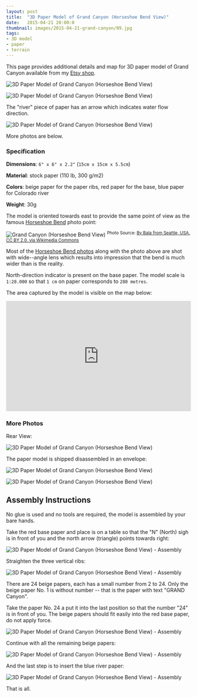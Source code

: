 ```yaml
---
layout: post
title:  "3D Paper Model of Grand Canyon (Horseshoe Bend View)"
date:   2015-04-21 20:00:0
thumbnail: images/2015-04-21-grand-canyon/09.jpg
tags:
- 3D model
- paper
- terrain
---
```


This page provides additional details and map for 3D paper model of Grand Canyon available from my [Etsy shop](https://www.etsy.com/listing/230675874/grand-canyon-3d-paper-model).

![3D Paper Model of Grand Canyon (Horseshoe Bend View)]({{site.baseurl}}/images/2015-04-21-grand-canyon/09.jpg "3D Paper Model of Grand Canyon (Horseshoe Bend View)")

![3D Paper Model of Grand Canyon (Horseshoe Bend View)]({{site.baseurl}}/images/2015-04-21-grand-canyon/grand-canyon.gif "3D Paper Model of Grand Canyon (Horseshoe Bend View)")

The "river" piece of paper has an arrow which indicates water flow direction.

![3D Paper Model of Grand Canyon (Horseshoe Bend View)]({{site.baseurl}}/images/2015-04-21-grand-canyon/07.jpg "3D Paper Model of Grand Canyon (Horseshoe Bend View)")

More photos are below.

### Specification

__Dimensions__: `6" x 6" x 2.2"`  (`15cm x 15cm x 5.5cm`)

__Material__: stock paper (110 lb, 300 g/m2)

__Colors__: beige paper for the paper ribs, red paper for the base, blue paper for Colorado river

__Weight__: 30g

The model is oriented towards east to provide the same point of view as the famous [Horseshoe Bend](http://en.wikipedia.org/wiki/Horseshoe_Bend_%28Arizona%29) photo point: 

![Grand Canyon (Horseshoe Bend View)]({{site.baseurl}}/images/2015-04-21-grand-canyon/photo-grand-canyon.jpg "Grand Canyon (Horseshoe Bend View)")
<sup>Photo Source: [By Bala from Seattle, USA. CC BY 2.0. via Wikimedia Commons](http://commons.wikimedia.org/wiki/File:HorseShoe_Bend.jpg)</sup>

Most of the [Horseshoe Bend photos](https://www.google.sk/search?q=horseshoe+bend+colorado+river&safe=off&espv=2&biw=1278&bih=945&source=lnms&tbm=isch&sa=X&ei=5Oc1VbnHHIOnsAGSpIO4BA&ved=0CAYQ_AUoAQ) along with the photo above are shot with wide--angle lens which results into impression that the bend is much wider than is the reality.

North-direction indicator is present on the base paper.
The model scale is `1:28.000` so that `1 cm` on paper corresponds to `280 metres`. 

The area captured by the model is visible on the map below:

<iframe width="100%" height="300px" frameBorder="0" src="https://umap.openstreetmap.fr/en/map/3d-model-colorado-river-horseshoe-bend_36985?scaleControl=false&miniMap=false&scrollWheelZoom=true&zoomControl=true&allowEdit=false&moreControl=true&datalayersControl=true&onLoadPanel=undefined&captionBar=false"></iframe>



### More Photos

Rear View:

![3D Paper Model of Grand Canyon (Horseshoe Bend View)]({{site.baseurl}}/images/2015-04-21-grand-canyon/08.jpg "3D Paper Model of Grand Canyon (Horseshoe Bend View)")

The paper model is shipped disassembled in an envelope:

![3D Paper Model of Grand Canyon (Horseshoe Bend View)]({{site.baseurl}}/images/2015-04-21-grand-canyon/01.jpg "3D Paper Model of Grand Canyon (Horseshoe Bend View)")

![3D Paper Model of Grand Canyon (Horseshoe Bend View)]({{site.baseurl}}/images/2015-04-21-grand-canyon/10.jpg "3D Paper Model of Grand Canyon (Horseshoe Bend View)")

## Assembly Instructions

No glue is used and no tools are required, the model is assembled by your bare hands.

Take the red base paper and place is on a table so that the "N" (North) sigh is in front of you and the north arrow (triangle) points towards right:

![3D Paper Model of Grand Canyon (Horseshoe Bend View) - Assembly]({{site.baseurl}}/images/2015-04-21-grand-canyon/a01.jpg "3D Paper Model of Grand Canyon (Horseshoe Bend View) - Assembly")

Straighten the three vertical ribs:

![3D Paper Model of Grand Canyon (Horseshoe Bend View) - Assembly]({{site.baseurl}}/images/2015-04-21-grand-canyon/a02.jpg "3D Paper Model of Grand Canyon (Horseshoe Bend View) - Assembly")


There are 24 beige papers, each has a small number from 2 to 24. Only the beige paper No. 1 is without number -- that is the paper with text "GRAND Canyon".

Take the paper No. 24 a put it into the last position so that the number "24" is in front of you.
The beige papers should fit easily into the red base paper, do not apply force.

![3D Paper Model of Grand Canyon (Horseshoe Bend View) - Assembly]({{site.baseurl}}/images/2015-04-21-grand-canyon/a03.jpg "3D Paper Model of Grand Canyon (Horseshoe Bend View) - Assembly")

Continue with all the remaining beige papers:

![3D Paper Model of Grand Canyon (Horseshoe Bend View) - Assembly]({{site.baseurl}}/images/2015-04-21-grand-canyon/a04.jpg "3D Paper Model of Grand Canyon (Horseshoe Bend View) - Assembly")

And the last step is to insert the blue river paper:

![3D Paper Model of Grand Canyon (Horseshoe Bend View) - Assembly]({{site.baseurl}}/images/2015-04-21-grand-canyon/a05.jpg "3D Paper Model of Grand Canyon (Horseshoe Bend View) - Assembly")

That is all.




